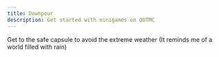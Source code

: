 ```yaml
---
title: Downpour
description: Get started with minigames on QUTMC
---
```

Get to the safe capsule to avoid the extreme weather (It reminds me of a world filled with rain)